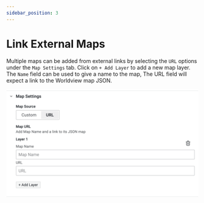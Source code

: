 ```yaml
---
sidebar_position: 3
---
```


# Link External Maps

Multiple maps can be added from external links by selecting the `URL` options under the `Map Settings` tab. Click on `+ Add Layer` to add a new map layer. The `Name` field can be used to give a name to the map, The URL field will expect a link to the Worldview map JSON.

![URL Map Editor](../../static/img/docs/url-map.png)
